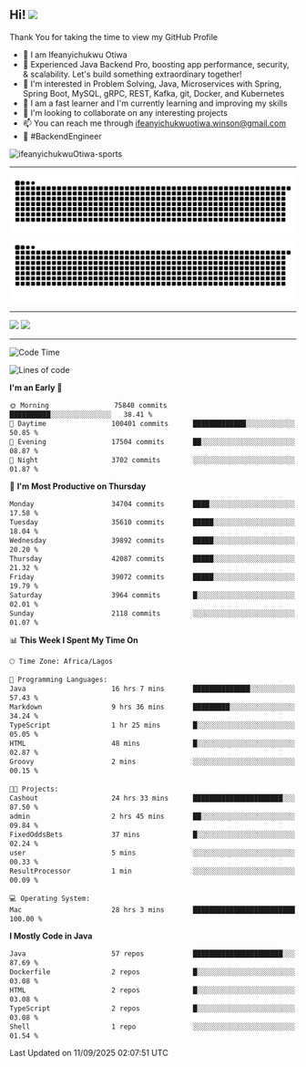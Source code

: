 <!-- BLOG-POST-LIST:START --><!-- BLOG-POST-LIST:END -->

## Hi! <img src="https://media.giphy.com/media/hvRJCLFzcasrR4ia7z/giphy.gif" width="4%"> 

Thank You for taking the time to view my GitHub Profile

- 👋 I am Ifeanyichukwu Otiwa
- 🚀 Experienced Java Backend Pro, boosting app performance, security, & scalability. Let's build something extraordinary together!
- 👀 I'm interested in Problem Solving, Java, Microservices with Spring, Spring Boot, MySQL, gRPC, REST, Kafka, git, Docker, and Kubernetes
- 🌱 I am a fast learner and I'm currently learning and improving my skills
- 💞️ I'm looking to collaborate on any interesting projects
- 📫 You can reach me through ifeanyichukwuotiwa.winson@gmail.com
- 🚀 #BackendEngineer

<p align="left" marginTop="10px"> <img src="https://komarev.com/ghpvc/?username=ifeanyichukwuOtiwa-sports&label=Profile%20views&color=0e75b6&style=for-the-badge" alt="ifeanyichukwuOtiwa-sports" /> </p>

***

<!--🐍📈SNAKEGRAPH / 🌐WEBSITE: https://github.com/Platane/snk -->
![github contribution grid snake animation](https://raw.githubusercontent.com/ifeanyichukwuOtiwa-sports/ifeanyichukwuOtiwa-sports/output/github-contribution-grid-snake-dark.svg#gh-dark-mode-only)![github contribution grid snake animation](https://raw.githubusercontent.com/ifeanyichukwuOtiwa-sports/ifeanyichukwuOtiwa-sports/output/github-contribution-grid-snake.svg#gh-light-mode-only)

***

<p float="left">
  <img float="left" src="https://github-readme-stats.vercel.app/api?username=ifeanyichukwuOtiwa-sports&count_private=true&include_all_commits=true&theme=react&show_icons=true" />
  <img float="right" src="https://github-readme-stats.vercel.app/api/top-langs/?username=ifeanyichukwuOtiwa-sports&layout=compact&show_icons=true&theme=react" /> 
</p>

***



<!--START_SECTION:waka-->
![Code Time](http://img.shields.io/badge/Code%20Time-4%2C190%20hrs%2048%20mins-blue)

![Lines of code](https://img.shields.io/badge/From%20Hello%20World%20I%27ve%20Written-57.5%20million%20lines%20of%20code-blue)

**I'm an Early 🐤** 

```text
🌞 Morning                75840 commits       ██████████░░░░░░░░░░░░░░░   38.41 % 
🌆 Daytime                100401 commits      █████████████░░░░░░░░░░░░   50.85 % 
🌃 Evening                17504 commits       ██░░░░░░░░░░░░░░░░░░░░░░░   08.87 % 
🌙 Night                  3702 commits        ░░░░░░░░░░░░░░░░░░░░░░░░░   01.87 % 
```
📅 **I'm Most Productive on Thursday** 

```text
Monday                   34704 commits       ████░░░░░░░░░░░░░░░░░░░░░   17.58 % 
Tuesday                  35610 commits       █████░░░░░░░░░░░░░░░░░░░░   18.04 % 
Wednesday                39892 commits       █████░░░░░░░░░░░░░░░░░░░░   20.20 % 
Thursday                 42087 commits       █████░░░░░░░░░░░░░░░░░░░░   21.32 % 
Friday                   39072 commits       █████░░░░░░░░░░░░░░░░░░░░   19.79 % 
Saturday                 3964 commits        █░░░░░░░░░░░░░░░░░░░░░░░░   02.01 % 
Sunday                   2118 commits        ░░░░░░░░░░░░░░░░░░░░░░░░░   01.07 % 
```


📊 **This Week I Spent My Time On** 

```text
🕑︎ Time Zone: Africa/Lagos

💬 Programming Languages: 
Java                     16 hrs 7 mins       ██████████████░░░░░░░░░░░   57.43 % 
Markdown                 9 hrs 36 mins       █████████░░░░░░░░░░░░░░░░   34.24 % 
TypeScript               1 hr 25 mins        █░░░░░░░░░░░░░░░░░░░░░░░░   05.05 % 
HTML                     48 mins             █░░░░░░░░░░░░░░░░░░░░░░░░   02.87 % 
Groovy                   2 mins              ░░░░░░░░░░░░░░░░░░░░░░░░░   00.15 % 

🐱‍💻 Projects: 
Cashout                  24 hrs 33 mins      ██████████████████████░░░   87.50 % 
admin                    2 hrs 45 mins       ██░░░░░░░░░░░░░░░░░░░░░░░   09.84 % 
FixedOddsBets            37 mins             █░░░░░░░░░░░░░░░░░░░░░░░░   02.24 % 
user                     5 mins              ░░░░░░░░░░░░░░░░░░░░░░░░░   00.33 % 
ResultProcessor          1 min               ░░░░░░░░░░░░░░░░░░░░░░░░░   00.09 % 

💻 Operating System: 
Mac                      28 hrs 3 mins       █████████████████████████   100.00 % 
```

**I Mostly Code in Java** 

```text
Java                     57 repos            ██████████████████████░░░   87.69 % 
Dockerfile               2 repos             █░░░░░░░░░░░░░░░░░░░░░░░░   03.08 % 
HTML                     2 repos             █░░░░░░░░░░░░░░░░░░░░░░░░   03.08 % 
TypeScript               2 repos             █░░░░░░░░░░░░░░░░░░░░░░░░   03.08 % 
Shell                    1 repo              ░░░░░░░░░░░░░░░░░░░░░░░░░   01.54 % 
```




 Last Updated on 11/09/2025 02:07:51 UTC
<!--END_SECTION:waka-->

<!--
<p align="center">
![trophy](https://github-profile-trophy.vercel.app/?username=ifeanyichukwuOtiwa-sports&theme=onedark) (https://github.com/ryo-ma/github-profile-trophy)
</p>
-->

<!---
ifeanyi-otiwa/ifeanyi-otiwa is a ✨ special ✨ repository because its `README.md` (this file) appears on your GitHub profile.
You can click the Preview link to take a look at your changes.
--->
